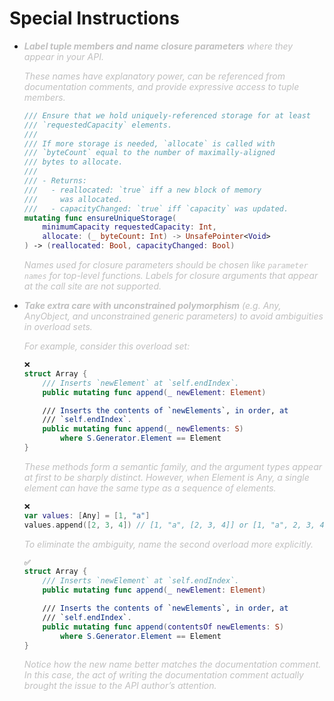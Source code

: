 
# Special Instructions

- <i><span style="color: #C0C0C0">**Label tuple members and name closure parameters** where they appear in your API.</span></i>

    <i><span style="color: #C0C0C0">These names have explanatory power, can be referenced from documentation comments, and provide expressive access to tuple members.</span></i>

    ```swift
    /// Ensure that we hold uniquely-referenced storage for at least
    /// `requestedCapacity` elements.
    ///
    /// If more storage is needed, `allocate` is called with
    /// `byteCount` equal to the number of maximally-aligned
    /// bytes to allocate.
    ///
    /// - Returns:
    ///   - reallocated: `true` iff a new block of memory
    ///     was allocated.
    ///   - capacityChanged: `true` iff `capacity` was updated.
    mutating func ensureUniqueStorage(
        minimumCapacity requestedCapacity: Int, 
        allocate: (_ byteCount: Int) -> UnsafePointer<Void>
    ) -> (reallocated: Bool, capacityChanged: Bool)
    ```

    <i><span style="color: #C0C0C0">Names used for closure parameters should be chosen like `parameter names` for top-level functions. Labels for closure arguments that appear at the call site are not supported.</span></i>
    

- <i><span style="color: #C0C0C0">**Take extra care with unconstrained polymorphism** (e.g. Any, AnyObject, and unconstrained generic parameters) to avoid ambiguities in overload sets.</span></i>

    <i><span style="color: #C0C0C0">For example, consider this overload set:</span></i>

    ```swift
    ❌
    struct Array {
        /// Inserts `newElement` at `self.endIndex`.
        public mutating func append(_ newElement: Element)

        /// Inserts the contents of `newElements`, in order, at
        /// `self.endIndex`.
        public mutating func append(_ newElements: S)
            where S.Generator.Element == Element
    }
    ```

    <i><span style="color: #C0C0C0">These methods form a semantic family, and the argument types appear at first to be sharply distinct. However, when Element is Any, a single element can have the same type as a sequence of elements.</span></i>

    ```swift
    ❌
    var values: [Any] = [1, "a"]
    values.append([2, 3, 4]) // [1, "a", [2, 3, 4]] or [1, "a", 2, 3, 4]?
    ```

    <i><span style="color: #C0C0C0">To eliminate the ambiguity, name the second overload more explicitly.</span></i>

    ```swift
    ✅
    struct Array {
        /// Inserts `newElement` at `self.endIndex`.
        public mutating func append(_ newElement: Element)

        /// Inserts the contents of `newElements`, in order, at
        /// `self.endIndex`.
        public mutating func append(contentsOf newElements: S)
            where S.Generator.Element == Element
    }
    ```

    <i><span style="color: #C0C0C0">Notice how the new name better matches the documentation comment. In this case, the act of writing the documentation comment actually brought the issue to the API author’s attention.</span><i>

